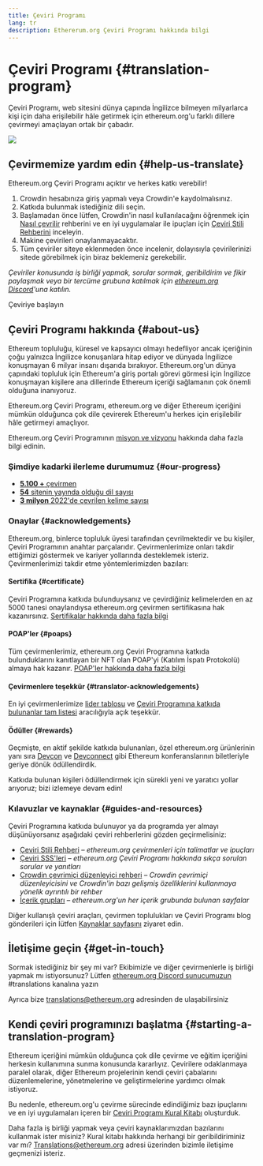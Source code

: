 ```yaml
---
title: Çeviri Programı
lang: tr
description: Ethererum.org Çeviri Programı hakkında bilgi
---
```


# Çeviri Programı {#translation-program}

Çeviri Programı, web sitesini dünya çapında İngilizce bilmeyen milyarlarca kişi için daha erişilebilir hâle getirmek için ethereum.org'u farklı dillere çevirmeyi amaçlayan ortak bir çabadır.

![](./enterprise-eth.png)

## Çevirmemize yardım edin {#help-us-translate}

Ethereum.org Çeviri Programı açıktır ve herkes katkı verebilir!

1. Crowdin hesabınıza giriş yapmalı veya Crowdin'e kaydolmalısınız.
2. Katkıda bulunmak istediğiniz dili seçin.
3. Başlamadan önce lütfen, Crowdin'in nasıl kullanılacağını öğrenmek için [Nasıl çevrilir](/contributing/translation-program/how-to-translate/) rehberini ve en iyi uygulamalar ile ipuçları için [Çeviri Stili Rehberini](/contributing/translation-program/translators-guide/) inceleyin.
4. Makine çevirileri onaylanmayacaktır.
5. Tüm çeviriler siteye eklenmeden önce incelenir, dolayısıyla çevirilerinizi sitede görebilmek için biraz beklemeniz gerekebilir.

_Çeviriler konusunda iş birliği yapmak, sorular sormak, geribildirim ve fikir paylaşmak veya bir tercüme grubuna katılmak için [ethereum.org Discord](/discord/)'una katılın._

<ButtonLink to="https://crowdin.com/project/ethereum-org/invite">
  Çeviriye başlayın
</ButtonLink>

## Çeviri Programı hakkında {#about-us}

Ethereum topluluğu, küresel ve kapsayıcı olmayı hedefliyor ancak içeriğinin çoğu yalnızca İngilizce konuşanlara hitap ediyor ve dünyada İngilizce konuşmayan 6 milyar insanı dışarıda bırakıyor. Ethereum.org'un dünya çapındaki topluluk için Ethereum'a giriş portalı görevi görmesi için İngilizce konuşmayan kişilere ana dillerinde Ethereum içeriği sağlamanın çok önemli olduğuna inanıyoruz.

Ethereum.org Çeviri Programı, ethereum.org ve diğer Ethereum içeriğini mümkün olduğunca çok dile çevirerek Ethereum'u herkes için erişilebilir hâle getirmeyi amaçlıyor.

Ethereum.org Çeviri Programının [misyon ve vizyonu](/contributing/translation-program/mission-and-vision) hakkında daha fazla bilgi edinin.

### Şimdiye kadarki ilerleme durumumuz {#our-progress}

- [**5.100 +** çevirmen](/contributing/translation-program/contributors/)
- [**54** sitenin yayında olduğu dil sayısı](/languages/)
- [**3 milyon** 2022'de çevrilen kelime sayısı](/contributing/translation-program/acknowledgements/)

<TranslationChartImage />

### Onaylar {#acknowledgements}

Ethereum.org, binlerce topluluk üyesi tarafından çevrilmektedir ve bu kişiler, Çeviri Programının anahtar parçalarıdır. Çevirmenlerimize onları takdir ettiğimizi göstermek ve kariyer yollarında desteklemek isteriz. Çevirmenlerimizi takdir etme yöntemlerimizden bazıları:

#### Sertifika {#certificate}

Çeviri Programına katkıda bulunduysanız ve çevirdiğiniz kelimelerden en az 5000 tanesi onaylandıysa ethereum.org çevirmen sertifikasına hak kazanırsınız. [Sertifikalar hakkında daha fazla bilgi](/contributing/translation-program/acknowledgements/#certificate)

#### POAP'ler {#poaps}

Tüm çevirmenlerimiz, ethereum.org Çeviri Programına katkıda bulunduklarını kanıtlayan bir NFT olan POAP'yi (Katılım İspatı Protokolü) almaya hak kazanır. [POAP'ler hakkında daha fazla bilgi](/contributing/translation-program/acknowledgements/#poap)

#### Çevirmenlere teşekkür {#translator-acknowledgements}

En iyi çevirmenlerimize [lider tablosu](/contributing/translation-program/acknowledgements/) ve [Çeviri Programına katkıda bulunanlar tam listesi](/contributing/translation-program/contributors/) aracılığıyla açık teşekkür.

#### Ödüller {#rewards}

Geçmişte, en aktif şekilde katkıda bulunanları, özel ethereum.org ürünlerinin yanı sıra [Devcon](https://devcon.org/en/) ve [Devconnect](https://devconnect.org/) gibi Ethereum konferanslarının biletleriyle geriye dönük ödüllendirdik.

Katkıda bulunan kişileri ödüllendirmek için sürekli yeni ve yaratıcı yollar arıyoruz; bizi izlemeye devam edin!

### Kılavuzlar ve kaynaklar {#guides-and-resources}

Çeviri Programına katkıda bulunuyor ya da programda yer almayı düşünüyorsanız aşağıdaki çeviri rehberlerini gözden geçirmelisiniz:

- [Çeviri Stili Rehberi](/contributing/translation-program/translators-guide/) _– ethereum.org çevirmenleri için talimatlar ve ipuçları_
- [Çeviri SSS'leri](/contributing/translation-program/faq/) _– ethereum.org Çeviri Programı hakkında sıkça sorulan sorular ve yanıtları_
- [Crowdin çevrimiçi düzenleyici rehberi](https://support.crowdin.com/online-editor/) _– Crowdin çevrimiçi düzenleyicisini ve Crowdin'in bazı gelişmiş özelliklerini kullanmaya yönelik ayrıntılı bir rehber_
- [İçerik grupları](/contributing/translation-program/content-buckets/) _– ethereum.org'un her içerik grubunda bulunan sayfalar_

Diğer kullanışlı çeviri araçları, çevirmen toplulukları ve Çeviri Programı blog gönderileri için lütfen [Kaynaklar sayfasını](/contributing/translation-program/resources/) ziyaret edin.

## İletişime geçin {#get-in-touch}

Sormak istediğiniz bir şey mi var? Ekibimizle ve diğer çevirmenlerle iş birliği yapmak mı istiyorsunuz? Lütfen [ethereum.org Discord sunucumuzun](https://discord.gg/ethereum-org) #translations kanalına yazın

Ayrıca bize translations@ethereum.org adresinden de ulaşabilirsiniz

## Kendi çeviri programınızı başlatma {#starting-a-translation-program}

Ethereum içeriğini mümkün olduğunca çok dile çevirme ve eğitim içeriğini herkesin kullanımına sunma konusunda kararlıyız. Çevirilere odaklanmaya paralel olarak, diğer Ethereum projelerinin kendi çeviri çabalarını düzenlemelerine, yönetmelerine ve geliştirmelerine yardımcı olmak istiyoruz.

Bu nedenle, ethereum.org'u çevirme sürecinde edindiğimiz bazı ipuçlarını ve en iyi uygulamaları içeren bir [Çeviri Programı Kural Kitabı](/contributing/translation-program/playbook/) oluşturduk.

Daha fazla iş birliği yapmak veya çeviri kaynaklarımızdan bazılarını kullanmak ister misiniz? Kural kitabı hakkında herhangi bir geribildiriminiz var mı? Translations@ethereum.org adresi üzerinden bizimle iletişime geçmenizi isteriz.
